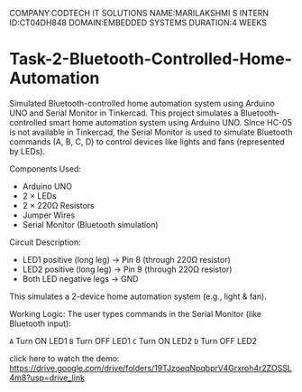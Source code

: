 COMPANY:CODTECH IT SOLUTIONS
NAME:MARILAKSHMI S
INTERN ID:CT04DH848
DOMAIN:EMBEDDED SYSTEMS
DURATION:4 WEEKS
# Task-2-Bluetooth-Controlled-Home-Automation
Simulated Bluetooth-controlled home automation system using Arduino UNO and Serial Monitor in Tinkercad.
This project simulates a Bluetooth-controlled smart home automation system using Arduino UNO. Since HC-05 is not available in Tinkercad, the Serial Monitor is used to simulate Bluetooth commands (A, B, C, D) to control devices like lights and fans (represented by LEDs).

Components Used:
- Arduino UNO  
- 2 × LEDs  
- 2 × 220Ω Resistors  
- Jumper Wires  
- Serial Monitor (Bluetooth simulation)

Circuit Description:
- LED1 positive (long leg) → Pin 8 (through 220Ω resistor)  
- LED2 positive (long leg) → Pin 9 (through 220Ω resistor)  
- Both LED negative legs → GND  

This simulates a 2-device home automation system (e.g., light & fan).

Working Logic:
The user types commands in the Serial Monitor (like Bluetooth input):

`A` Turn ON LED1 
`B` Turn OFF LED1 
`C` Turn ON LED2 
`D` Turn OFF LED2 


click here to watch the demo:
https://drive.google.com/drive/folders/19TJzoeqNpqbprV4Grxroh4r2ZOSSL4m8?usp=drive_link
